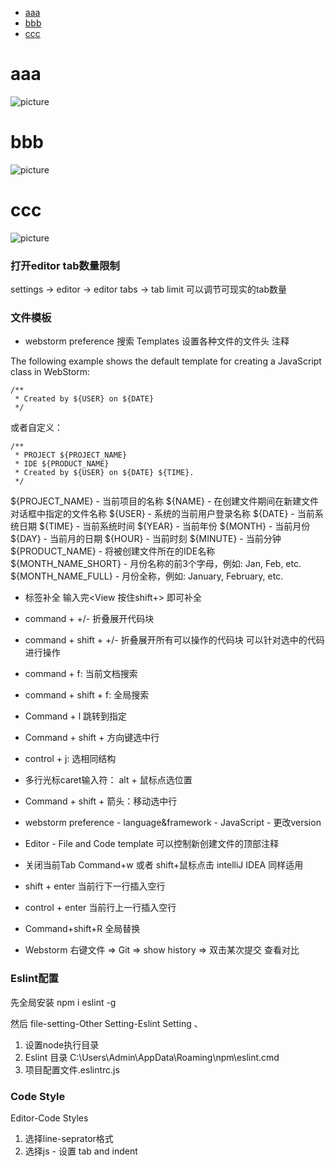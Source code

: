 - [aaa](#aaa)
- [bbb](#bbb)
- [ccc](#ccc)

# aaa
![picture](http://dmimg.5054399.com/allimg/pkm/pk/22.jpg)

# bbb
![picture](http://dmimg.5054399.com/allimg/pkm/pk/22.jpg)

# ccc
![picture](http://dmimg.5054399.com/allimg/pkm/pk/22.jpg)

### 打开editor tab数量限制
settings -> editor -> editor tabs -> tab limit 可以调节可现实的tab数量

### 文件模板

* webstorm preference 搜索 Templates 设置各种文件的文件头 注释

The following example shows the default template for creating a JavaScript class in WebStorm:
```
/**
 * Created by ${USER} on ${DATE}
 */
```
或者自定义：
```
/**
 * PROJECT ${PROJECT_NAME}
 * IDE ${PRODUCT_NAME}
 * Created by ${USER} on ${DATE} ${TIME}.
 */
```
${PROJECT_NAME} - 当前项目的名称
${NAME} - 在创建文件期间在新建文件对话框中指定的文件名称
${USER} - 系统的当前用户登录名称
${DATE} - 当前系统日期
${TIME} - 当前系统时间
${YEAR} - 当前年份
${MONTH} - 当前月份
${DAY} - 当前月的日期
${HOUR} - 当前时刻
${MINUTE} - 当前分钟
${PRODUCT_NAME} - 将被创建文件所在的IDE名称
${MONTH_NAME_SHORT} - 月份名称的前3个字母，例如: Jan, Feb, etc.
${MONTH_NAME_FULL} - 月份全称，例如: January, February, etc.

* <View></View>  标签补全 输入完<View 按住shift+> 即可补全
* command + +/- 折叠展开代码块
* command + shift + +/- 折叠展开所有可以操作的代码块  可以针对选中的代码进行操作
* command + f: 当前文档搜索
* command + shift + f: 全局搜索
* Command + l 跳转到指定
* Command + shift + 方向键选中行

* control + j: 选相同结构
* 多行光标caret输入符：  alt + 鼠标点选位置  

* Command + shift + 箭头：移动选中行

* webstorm preference - language&framework - JavaScript - 更改version

* Editor - File and Code template 可以控制新创建文件的顶部注释
* 关闭当前Tab Command+w  或者 shift+鼠标点击  intelliJ IDEA 同样适用

* shift + enter 当前行下一行插入空行
* control + enter 当前行上一行插入空行

* Command+shift+R 全局替换
* Webstorm 右键文件 => Git => show history => 双击某次提交 查看对比

### Eslint配置
先全局安装
npm i eslint -g

然后
file-setting-Other Setting-Eslint Setting 、

1. 设置node执行目录
2. Eslint 目录 C:\Users\Admin\AppData\Roaming\npm\eslint.cmd
3. 项目配置文件.eslintrc.js

### Code Style
Editor-Code Styles

1. 选择line-seprator格式 
2. 选择js - 设置 tab and indent





